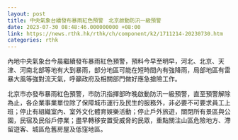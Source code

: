 ```yaml
---
layout: post
title: 中央氣象台續發布暴雨紅色預警　北京啟動防汛一級預警
date: 2023-07-30 08:48:46.000000000 +08:00
link: https://news.rthk.hk/rthk/ch/component/k2/1711214-20230730.htm
categories: rthk
---
```


內地中央氣象台今晨繼續發布暴雨紅色預警，預料今早至明早，河北、北京、天津、河南北部等地有大到暴雨，部分地區可能在短時間內有強降雨，局部地區有雷暴大風等強對流天氣，呼籲政府及相關部門做好應急搶險工作。

北京市亦發布暴雨紅色預警，市防汛指揮部昨晚啟動防汛一級預警，直至預警解除為止，各企業事業單位除了保障城市運行及民生的服務外，非必要不可要求員工上班；停止有組織室內、室外文化體育娛樂活動；停止戶外旅遊，關閉所有景區與公園，民宿及民俗戶停業；盡早轉移安置受威脅的民眾，重點關注山區危險地方、滯留遊客、城區危舊房屋及低窪地區。

